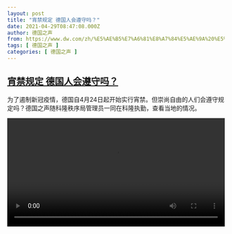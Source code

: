 ```yaml
---
layout: post
title: "宵禁规定 德国人会遵守吗？"
date: 2021-04-29T08:47:08.000Z
author: 德国之声
from: https://www.dw.com/zh/%E5%AE%B5%E7%A6%81%E8%A7%84%E5%AE%9A%20%E5%BE%B7%E5%9B%BD%E4%BA%BA%E4%BC%9A%E9%81%B5%E5%AE%88%E5%90%97%EF%BC%9F/a-57371647
tags: [ 德国之声 ]
categories: [ 德国之声 ]
---
```

<!--1619686028000-->
[宵禁规定 德国人会遵守吗？](https://www.dw.com/zh/%E5%AE%B5%E7%A6%81%E8%A7%84%E5%AE%9A%20%E5%BE%B7%E5%9B%BD%E4%BA%BA%E4%BC%9A%E9%81%B5%E5%AE%88%E5%90%97%EF%BC%9F/a-57371647)
------

<div>
<p>为了遏制新冠疫情，德国自4月24日起开始实行宵禁。但崇尚自由的人们会遵守规定吗？德国之声随科隆秩序局管理员一同在科隆执勤，查看当地的情况。 </small></p><video src="https://tvdownloaddw-a.akamaihd.net/dwtv_video/flv/vdt_zh/2021/bchi210428_001_1498bbchi_210428_curfew_sd_sor.mp4" controls style="width:100%"></video>
</div>
